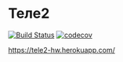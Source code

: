 # Теле2
[![Build Status](https://travis-ci.org/evgeniychernyshev/tele2.svg?branch=master)](https://travis-ci.org/evgeniychernyshev/tele2)
[![codecov](https://codecov.io/gh/evgeniychernyshev/tele2/branch/master/graph/badge.svg)](https://codecov.io/gh/evgeniychernyshev/tele2)

https://tele2-hw.herokuapp.com/